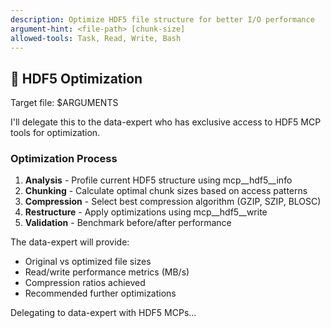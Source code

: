 ```yaml
---
description: Optimize HDF5 file structure for better I/O performance
argument-hint: <file-path> [chunk-size]
allowed-tools: Task, Read, Write, Bash
---
```


## 🚀 HDF5 Optimization

Target file: $ARGUMENTS

I'll delegate this to the data-expert who has exclusive access to HDF5 MCP tools for optimization.

### Optimization Process
1. **Analysis** - Profile current HDF5 structure using mcp__hdf5__info
2. **Chunking** - Calculate optimal chunk sizes based on access patterns
3. **Compression** - Select best compression algorithm (GZIP, SZIP, BLOSC)
4. **Restructure** - Apply optimizations using mcp__hdf5__write
5. **Validation** - Benchmark before/after performance

The data-expert will provide:
- Original vs optimized file sizes
- Read/write performance metrics (MB/s)
- Compression ratios achieved
- Recommended further optimizations

Delegating to data-expert with HDF5 MCPs...
